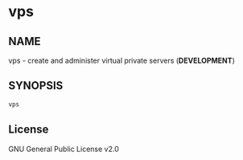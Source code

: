 # vps

## NAME
vps - create and administer virtual private servers (**DEVELOPMENT**)

## SYNOPSIS
```sh
vps
```

## License
GNU General Public License v2.0
